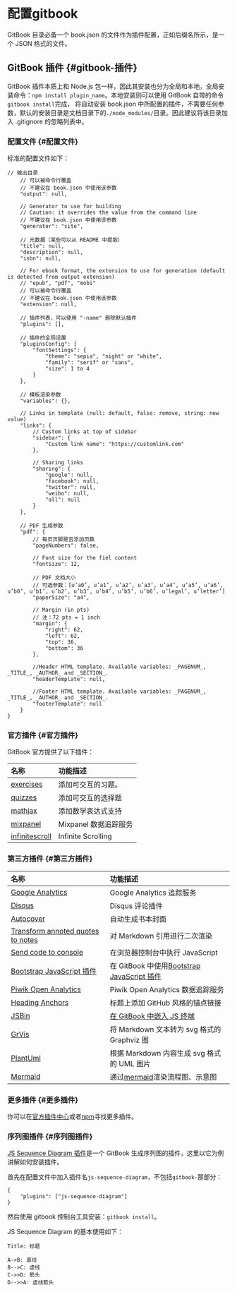 # 配置gitbook

GitBook 目录必备一个 book.json 的文件作为插件配置，正如后缀名所示，是一个 JSON 格式的文件。

## GitBook 插件 {#gitbook-插件}

GitBook 插件本质上和 Node.js 包一样，因此其安装也分为全局和本地，全局安装命令：`npm install plugin_name`。本地安装则可以使用 GitBook 自带的命令`gitbook install`完成， 将自动安装 book.json 中所配置的插件，不需要任何参数，默认的安装目录是文档目录下的`./node_modules/`目录。因此建议将该目录加入 .gitignore 的忽略列表中。

### 配置文件 {#配置文件}

标准的配置文件如下：

```
// 输出目录
    // 可以被命令行覆盖
    // 不建议在 book.json 中使用该参数
    "output": null,

    // Generator to use for building
    // Caution: it overrides the value from the command line
    // 不建议在 book.json 中使用该参数
    "generator": "site",

    // 元数据（某些可以从 README 中提取）
    "title": null,
    "description": null,
    "isbn": null,

    // For ebook format, the extension to use for generation (default is detected from output extension)
    // "epub", "pdf", "mobi"
    // 可以被命令行覆盖
    // 不建议在 book.json 中使用该参数
    "extension": null,

    // 插件列表，可以使用 "-name" 删除默认插件
    "plugins": [],

    // 插件的全局设置
    "pluginsConfig": {
        "fontSettings": {
            "theme": "sepia", "night" or "white",
            "family": "serif" or "sans",
            "size": 1 to 4
        }
    },

    // 模板渲染参数
    "variables": {},

    // Links in template (null: default, false: remove, string: new value)
    "links": {
        // Custom links at top of sidebar
        "sidebar": {
            "Custom link name": "https://customlink.com"
        },

        // Sharing links
        "sharing": {
            "google": null,
            "facebook": null,
            "twitter": null,
            "weibo": null,
            "all": null
        }
    },

    // PDF 生成参数
    "pdf": {
        // 每页页脚是否添加页数
        "pageNumbers": false,

        // Font size for the fiel content
        "fontSize": 12,

        // PDF 文档大小
        // 可选参数：[u’a0’, u’a1’, u’a2’, u’a3’, u’a4’, u’a5’, u’a6’, u’b0’, u’b1’, u’b2’, u’b3’, u’b4’, u’b5’, u’b6’, u’legal’, u’letter’]
        "paperSize": "a4",

        // Margin (in pts)
        // 注：72 pts = 1 inch
        "margin": {
            "right": 62,
            "left": 62,
            "top": 36,
            "bottom": 36
        },

        //Header HTML template. Available variables: _PAGENUM_, _TITLE_, _AUTHOR_ and _SECTION_.
        "headerTemplate": null,

        //Footer HTML template. Available variables: _PAGENUM_, _TITLE_, _AUTHOR_ and _SECTION_.
        "footerTemplate": null
    }
}

```

### 官方插件 {#官方插件}

GitBook 官方提供了以下插件：

| 名称 | 功能描述 |
| :--- | :--- |
| [exercises](https://github.com/GitbookIO/plugin-exercises) | 添加可交互的习题。 |
| [quizzes](https://github.com/GitbookIO/plugin-quizzes) | 添加可交互的选择题 |
| [mathjax](https://github.com/GitbookIO/plugin-mathjax) | 添加数学表达式支持 |
| [mixpanel](https://github.com/GitbookIO/plugin-mixpanel) | Mixpanel 数据追踪服务 |
| [infinitescroll](https://github.com/GitbookIO/gitbook-plugin-infinitescroll) | Infinite Scrolling |

### 第三方插件 {#第三方插件}

| 名称 | 功能描述 |
| :--- | :--- |
| [Google Analytics](https://github.com/GitbookIO/plugin-ga) | Google Analytics 追踪服务 |
| [Disqus](https://github.com/GitbookIO/plugin-disqus) | Disqus 评论插件 |
| [Autocover](https://github.com/GitbookIO/plugin-autocover) | 自动生成书本封面 |
| [Transform annoted quotes to notes](https://github.com/erixtekila/gitbook-plugin-richquotes) | 对 Markdown 引用进行二次渲染 |
| [Send code to console](https://github.com/erixtekila/gitbook-plugin-toconsole) | 在浏览器控制台中执行 JavaScript |
| [Bootstrap JavaScript 插件](https://github.com/mrpotes/gitbook-plugin-bootstrapjs) | 在 GitBook 中使用[Bootstrap JavaScript 插件](http://getbootstrap.com/javascript) |
| [Piwik Open Analytics](https://github.com/emmanuel-keller/gitbook-plugin-piwik) | Piwik Open Analytics 数据追踪服务 |
| [Heading Anchors](https://github.com/rlmv/gitbook-plugin-anchors) | 标题上添加 GitHub 风格的锚点链接 |
| [JSBin](https://github.com/jcouyang/gitbook-plugin-jsbin) | [在 GitBook 中嵌入 JS 终端](http://jcouyang.gitbooks.io/functional-javascript/content/en/functor_&_monad/functor.html) |
| [GrVis](https://github.com/romanlytkin/gitbook-grvis) | 将 Markdown 文本转为 svg 格式的 Graphviz 图 |
| [PlantUml](https://github.com/romanlytkin/gitbook-plantuml) | 根据 Markdown 内容生成 svg 格式的 UML 图片 |
| [Mermaid](https://github.com/JozoVilcek/gitbook-plugin-mermaid) | 通过[mermaid](https://github.com/knsv/mermaid)渲染流程图、示意图 |

### 更多插件 {#更多插件}

你可以在[官方插件中心](http://plugins.gitbook.com/)或者[npm](https://www.npmjs.com/search?q=gitbook-plugin)寻找更多插件。

### 序列图插件 {#序列图插件}

[JS Sequence Diagram 插件](https://github.com/gmassanek/gitbook-plugin-js-sequence-diagram)是一个 GitBook 生成序列图的插件，这里以它为例讲解如何安装插件。

首先在配置文件中加入插件名`js-sequence-diagram`，不包括`gitbook-`那部分：

```
{
    "plugins": ["js-sequence-diagram"]
}
```

然后使用 gitbook 控制台工具安装：`gitbook install`。

JS Sequence Diagram 的基本使用如下：

```sequence
Title: 标题

A->B: 直线
B-->C: 虚线
C->>D: 箭头
D-->>A: 虚线箭头
```


  


